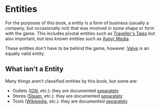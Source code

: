 # Entities

For the purposes of this book, a entity is a form of business (usually a company, but occasionally not) that was involved in some shape or form with the game. This includes pivotal entities such as [Traveller's Tales] but also important, but less known entities such as [Aspyr Media].

These entities don't have to be behind the game, however. [Valve] is an equally valid entity.

## What isn't a Entity

Many things aren't classified entities by this book, but some are:

- Outlets ([IGN], etc.): they are documented [separately](./outlets.md)
- Stores ([Steam], etc.): they are documented [separately](./stores.md)
- Tools ([Wikipedia], etc.): they are documented [separately](./tools.md)

<!-- entities -->
[Aspyr Media]: ../entities/aspyr-media.md
[Traveller's Tales]: ../entities/travellers-tales.md
[Valve]: ../../entities/valve.md

<!-- outlets -->
[IGN]: ../outlets/ign.md

<!-- stores -->
[Steam]: ../stores/steam.md

<!-- tools -->
[Wikipedia]: ../tools/wikipedia.md